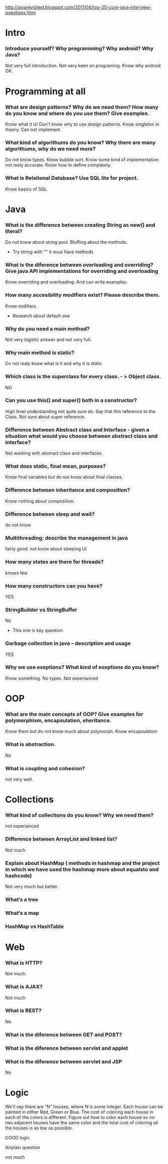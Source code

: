 http://javarevisited.blogspot.com/2011/04/top-20-core-java-interview-questions.html

# Intro

### Introduce yourself? Why programming? Why android? Why Java?
Not very full introduction. Not very keen on programing. Know why android OK.

# Programming at all

### What are design patterns? Why do we need them? How many do you know and where do you use them? Give examples.
Know what it is! Don't know why to use design patterns. Know singleton in theory. Can not implement.

### What kind of algorithums do you know? Why there are many algorithums, why do we need more?
Do not know types. Know bubble sort. Know some kind of implementation not realy accurate. Know how to define complexity.

### What is Relational Database? Use SQL lite for project.
Know basics of SQL

# Java

### What is the difference between creating String as new() and literal?
Do not know about string pool. Bluffing about the methods.
 - Try string with "" it must have methods

### What is the diference between overloading and overriding? Give java API implementations for overriding and overloading
Know overriding and overloading. And can write examples.

### How many accesibility modifiers exist? Please describe them.
Know midifiers.
- Research about default one

### Why do you need a main method?
Not very logistic answer and not very full.

### Why main method is static?
Do not realy know what is it and why it is static

### Which class is the superclass for every class. - > Object class.
NO

### Can you use this() and super() both in a constructor?
High level understanding not quite sure do. Say that this reference to the Class. Not sure about super reference.

### Difference between Abstract class and Interface - given a situation what would you choose between abstract class and interface?
Not working with abstract class and interfaces.

### What does static, final mean, purposes?
Know final variables but do not know about final classes.

### Difference between inheritance and composition?
Know nothing about composition.

### Difference between sleep and wait?
do not know

### Multithreading: describe the management in java
fairly good. not know about sleeping UI

### How many states are there for threads?
knows few

### How many constructors can you have?
YES

### StringBuilder vs StringBuffer
No
- This one is key question

### Garbage collection in java – description and usage
YES

### Why we use exeptions? What kind of exeptions do you know?
Know something. No types. Not experianced

# OOP

### What are the main concepts of OOP? Give examples for polymorphism, encapsulation, eheritance.
Know them but do not know much about polymorph. Know encapsulation

### What is abstraction.
No

###  What is coupling and cohesion?
not very well.

# Collections

### What kind of collections do you know? Why we need them?
not experianced

### Difference between ArrayList and linked list?
Not much

### Explain about HashMap ( methods in hashmap and  the project in which we have used the hashmap more about equalsto and hashcode)
Not very much but better.

### What’s a tree
### What’s a map
### HashMap vs HashTable

# Web

### What is HTTP?
Not much.

### What is AJAX?
Not much

### What is REST?
No

### What is the diference between GET and POST?
### What is the diference between servlet and applet
### What is the diference between servlet and JSP

No

# Logic

We'll say there are "N" houses, where N is some integer. Each house can be painted in either Red, Green or Blue. The cost of coloring each house in each of the colors is different.
Figure out how to color each house so no two adjacent houses have the same color and the total cost of coloring all the houses is as low as possible.

GOOD logic

Airplain question

not much
